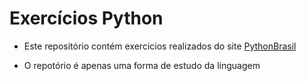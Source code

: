 # Exercícios Python

 - Este repositório contém exercicios realizados do site [PythonBrasil](https://wiki.python.org.br/ListaDeExercicios)

 - O repotório é apenas uma forma de estudo da linguagem
 
